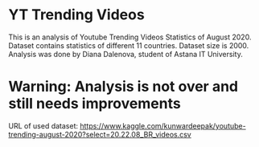 # YT Trending Videos
This is an analysis of Youtube Trending Videos Statistics of August 2020. Dataset contains statistics of different 11 countries. Dataset size is 2000.
Analysis was done by Diana Dalenova, student of Astana IT University.

# Warning: Analysis is not over and still needs improvements

URL of used dataset:
https://www.kaggle.com/kunwardeepak/youtube-trending-august-2020?select=20.22.08_BR_videos.csv

